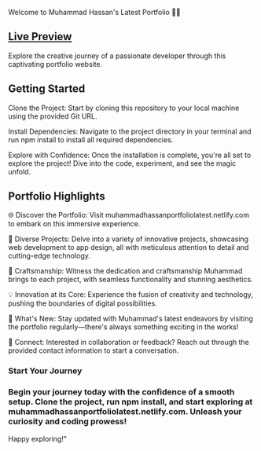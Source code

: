  Welcome to Muhammad Hassan's Latest Portfolio 🚀✨

 ## [Live Preview](muhammadhassanportfoliolatest.netlify.com)

Explore the creative journey of a passionate developer through this captivating portfolio website.

## Getting Started
Clone the Project: Start by cloning this repository to your local machine using the provided Git URL.

Install Dependencies: Navigate to the project directory in your terminal and run npm install to install all required dependencies.

Explore with Confidence: Once the installation is complete, you're all set to explore the project! Dive into the code, experiment, and see the magic unfold.

## Portfolio Highlights
🌐 Discover the Portfolio: Visit muhammadhassanportfoliolatest.netlify.com to embark on this immersive experience.

🎨 Diverse Projects: Delve into a variety of innovative projects, showcasing web development to app design, all with meticulous attention to detail and cutting-edge technology.

🔧 Craftsmanship: Witness the dedication and craftsmanship Muhammad brings to each project, with seamless functionality and stunning aesthetics.

💡 Innovation at its Core: Experience the fusion of creativity and technology, pushing the boundaries of digital possibilities.

👀 What's New: Stay updated with Muhammad's latest endeavors by visiting the portfolio regularly—there's always something exciting in the works!

🤝 Connect: Interested in collaboration or feedback? Reach out through the provided contact information to start a conversation.

### Start Your Journey
### Begin your journey today with the confidence of a smooth setup. Clone the project, run npm install, and start exploring at muhammadhassanportfoliolatest.netlify.com. Unleash your curiosity and coding prowess!

Happy exploring!"
